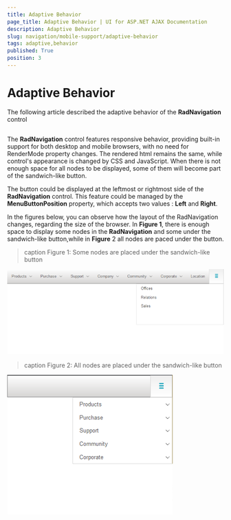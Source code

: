 ```yaml
---
title: Adaptive Behavior
page_title: Adaptive Behavior | UI for ASP.NET AJAX Documentation
description: Adaptive Behavior
slug: navigation/mobile-support/adaptive-behavior
tags: adaptive,behavior
published: True
position: 3
---
```


# Adaptive Behavior

The following article described the adaptive behavior of the **RadNavigation** control

## 

The **RadNavigation** control features responsive behavior, providing built-in support for both desktop and mobile browsers, with no need for RenderMode property changes. The rendered html remains the same, while control's appearance is changed by CSS and JavaScript. When there is not enough space for all nodes to be displayed, some of them will become part of the sandwich-like button.

The button could be displayed at the leftmost or rightmost side of the **RadNavigation** control. This feature could be managed by the **MenuButtonPosition** property, which accepts two values : **Left** and **Right**.

In the figures below, you can observe how the layout of the RadNavigation changes, regarding the size of the browser. In **Figure 1**, there is enough space to display some nodes in the **RadNavigation** and some under the sandwich-like button,while in **Figure** 2 all nodes are paced under the button.
>caption Figure 1: Some nodes are placed under the sandwich-like button

![navigation-addaptivebehavior](images/navigation-addaptivebehavior.png)
>caption Figure 2: All nodes are placed under the sandwich-like button

![navigation-addaptivebehavior 1](images/navigation-addaptivebehavior1.png)
